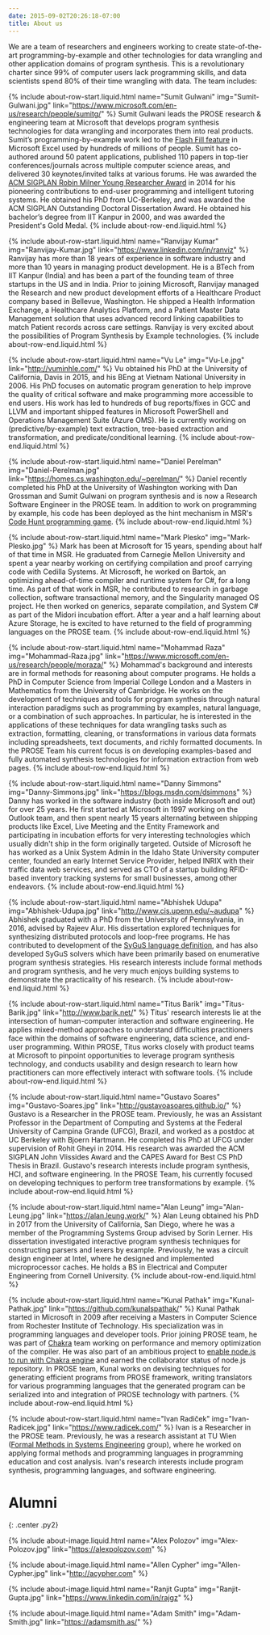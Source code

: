 ```yaml
---
date: 2015-09-02T20:26:18-07:00
title: About us
---
```


We are a team of researchers and engineers working to create state-of-the-art
programming-by-example and other technologies for data wrangling and other application domains of program synthesis.
This is a revolutionary charter since 99% of computer users lack programming skills, and data
scientists spend 80% of their time wrangling with data. The team includes:

<div class="pure-g" markdown="1">

{% include about-row-start.liquid.html name="Sumit Gulwani" img="Sumit-Gulwani.jpg"
           link="https://www.microsoft.com/en-us/research/people/sumitg/" %}
Sumit Gulwani leads the PROSE research & engineering team at Microsoft that develops program synthesis technologies for data wrangling and incorporates them into real products. Sumit’s programming-by-example work led to the [Flash Fill feature](https://www.microsoft.com/en-us/research/project/flash-fill-excel-feature-office-2013/) in Microsoft Excel used by hundreds of millions of people. Sumit has co-authored around 50 patent applications, published 110 papers in top-tier conferences/journals across multiple computer science areas, and delivered 30 keynotes/invited talks at various forums. He was awarded the [ACM SIGPLAN Robin Milner Young Researcher Award](http://www.sigplan.org/Awards/Milner/) in 2014 for his pioneering contributions to end-user programming and intelligent tutoring systems. He obtained his PhD from UC-Berkeley, and was awarded the ACM SIGPLAN Outstanding Doctoral Dissertation Award. He obtained his bachelor’s degree from IIT Kanpur in 2000, and was awarded the President's Gold Medal.
{% include about-row-end.liquid.html %}

{% include about-row-start.liquid.html name="Ranvijay Kumar" img="Ranvijay-Kumar.jpg" link="https://www.linkedin.com/in/ranviz" %}
Ranvijay has more than 18 years of experience in software industry and more than 10 years in managing product development. He is a BTech from IIT Kanpur (India) and has been a part of the founding team of three startups in the US and in India. Prior to joining Microsoft, Ranvijay managed the Research and new product development efforts of a Healthcare Product company based in Bellevue, Washington. He shipped a Health Information Exchange, a Healthcare Analytics Platform, and a Patient Master Data Management solution that uses advanced record linking capabilities to match Patient records across care settings. Ranvijay is very excited about the possibilities of Program Synthesis by Example technologies.
{% include about-row-end.liquid.html %}

{% include about-row-start.liquid.html name="Vu Le" img="Vu-Le.jpg" link="http://vuminhle.com/" %}
Vu obtained his PhD at the University of California, Davis in 2015, and his BEng at
Vietnam National University in 2006. His PhD focuses on automatic program generation to
help improve the quality of critical software and make programming more accessible to end
users. His work has led to hundreds of bug reports/fixes in GCC and LLVM and important shipped features in Microsoft PowerShell and Operations Management Suite (Azure OMS).
He is currently working on (predictive/by-example) text extraction, tree-based extraction and transformation, and predicate/conditional learning.
{% include about-row-end.liquid.html %}

{% include about-row-start.liquid.html name="Daniel Perelman" img="Daniel-Perelman.jpg" link="https://homes.cs.washington.edu/~perelman/" %}
Daniel recently completed his
PhD at the University of Washington working with Dan Grossman and Sumit Gulwani on program
synthesis and is now a Research Software Engineer in the PROSE team. In addition to work on
programming by example, his code has been deployed as the hint mechanism in MSR's
[Code Hunt programming game](https://www.codehunt.com/).
{% include about-row-end.liquid.html %}

{% include about-row-start.liquid.html name="Mark Plesko" img="Mark-Plesko.jpg" %}
Mark has been at Microsoft for 15 years, spending about half of that time in MSR.  He graduated from Carnegie Mellon University and spent a year nearby working on certifying compilation and proof carrying code with Cedilla Systems.  At Microsoft, he worked on Bartok, an optimizing ahead-of-time compiler and runtime system for C#, for a long time.  As part of that work in MSR, he contributed to research in garbage collection, software transactional memory, and the Singularity managed OS project.  He then worked on generics, separate compilation, and System C# as part of the Midori incubation effort.  After a year and a half learning about Azure Storage, he is excited to have returned to the field of programming languages on the PROSE team.
{% include about-row-end.liquid.html %}

{% include about-row-start.liquid.html name="Mohammad Raza" img="Mohammad-Raza.jpg" link="https://www.microsoft.com/en-us/research/people/moraza/" %}
Mohammad's background and interests
are in formal methods for reasoning about computer programs. He holds a PhD in Computer Science from Imperial College London and a Masters in Mathematics from the University of Cambridge. He works on the development of
techniques and tools for program synthesis through natural
interaction paradigms such as programming by examples, natural language, or a combination
of such approaches. In particular, he is interested in the applications of these techniques
for data wrangling tasks such as extraction, formatting, cleaning, or transformations in
various data formats including spreadsheets, text documents, and richly formatted documents.
In the PROSE Team his current focus is on developing examples-based and fully automated
synthesis technologies for information extraction from web pages.
{% include about-row-end.liquid.html %}

{% include about-row-start.liquid.html name="Danny Simmons" img="Danny-Simmons.jpg" link="https://blogs.msdn.com/dsimmons" %}
Danny has worked in the software
industry (both inside Microsoft and out) for over 25 years.  He first started at Microsoft in
1997 working on the Outlook team, and then spent nearly 15 years alternating between shipping
products like Excel, Live Meeting and the Entity Framework and participating in incubation
efforts for very interesting technologies which usually didn't ship in the form originally
targeted.  Outside of Microsoft he has worked as a Unix System Admin in the Idaho State
University computer center, founded an early Internet Service Provider, helped INRIX with
their traffic data web services, and served as CTO of a startup building RFID-based inventory
tracking systems for small businesses, among other endeavors.
{% include about-row-end.liquid.html %}

{% include about-row-start.liquid.html name="Abhishek Udupa" img="Abhishek-Udupa.jpg" link="http://www.cis.upenn.edu/~audupa" %}
Abhishek graduated with a PhD from the University of Pennsylvania, in 2016, advised by Rajeev Alur. His dissertation
explored techniques for synthesizing distributed protocols and loop-free programs. He has contributed to development of the
[SyGuS language definition](http://www.sygus.org), and has also developed SyGuS solvers which have been primarily based on enumerative program synthesis strategies.
His research interests include formal methods and program synthesis, and he very much enjoys building systems to demonstrate the practicality of his research.
{% include about-row-end.liquid.html %}

{% include about-row-start.liquid.html 
	name="Titus Barik" img="Titus-Barik.jpg" 
	link="http://www.barik.net/" %}
Titus' research interests lie at the intersection of human-computer
interaction and software engineering. He applies mixed-method approaches to
understand difficulties practitioners face within the domains of software
engineering, data science, and end-user programming. Within PROSE, Titus works
closely with product teams at Microsoft to pinpoint opportunities to leverage
program synthesis technology, and conducts usability and design research to
learn how practitioners can more effectively interact with software tools.
{% include about-row-end.liquid.html %}

{% include about-row-start.liquid.html name="Gustavo Soares" img="Gustavo-Soares.jpg" link="http://gustavoasoares.github.io/" %}
Gustavo is a Researcher in the PROSE team.  Previously, he was an Assistant Professor in the Department of Computing 
and Systems at the Federal University of Campina Grande (UFCG), Brazil, and worked as a postdoc at UC Berkeley with Bjoern Hartmann. He
 completed his PhD at UFCG under supervision of Rohit Gheyi in 2014. His research was awarded the
  ACM SIGPLAN John Vlissides Award and the CAPES Award for Best CS PhD Thesis in Brazil. Gustavo's research interests include program synthesis,
   HCI, and software engineering. In the PROSE Team, his currently focused on developing techniques to perform tree transformations 
   by example. 
{% include about-row-end.liquid.html %}

{% include about-row-start.liquid.html name="Alan Leung" img="Alan-Leung.jpg" link="https://alan.leung.work/" %}
Alan Leung obtained his PhD in 2017 from the University of California, San
Diego, where he was a member of the Programming Systems Group advised by Sorin
Lerner. His dissertation investigated interactive program synthesis techniques
for constructing parsers and lexers by example. 
Previously, he was a circuit design engineer at Intel, where he designed and
implemented microprocessor caches. He holds a BS in Electrical and Computer
Engineering from Cornell University.
{% include about-row-end.liquid.html %}

{% include about-row-start.liquid.html name="Kunal Pathak" img="Kunal-Pathak.jpg" link="https://github.com/kunalspathak/" %}
Kunal Pathak started in Microsoft in 2009 after receiving a Masters in Computer Science from Rochester Institute of Technology. 
His specialization was in programming languages and developer tools. Prior joining PROSE team, he was part of 
[Chakra](https://github.com/Microsoft/ChakraCore) team working on performance and memory optimization of the compiler.
He was also part of an ambitious project to [enable node.js to run with Chakra engine](https://github.com/nodejs/node/pull/4765) and 
earned the collaborator status of node.js repository. In PROSE team, Kunal works on devising 
techniques for generating efficient programs from PROSE framework, writing translators for various programming languages that the 
generated program can be serialized into and integration of PROSE technology with partners.
{% include about-row-end.liquid.html %}

{% include about-row-start.liquid.html name="Ivan Radiček" img="Ivan-Radicek.jpg" link="https://www.radicek.com/" %}
Ivan is a Researcher in the PROSE team. Previously, he was a research assistant at TU Wien ([Formal Methods in Systems Engineering](http://forsyte.at/) group),
where he worked on applying formal methods and programming languages in programming education and cost analysis.
Ivan's research interests include program synthesis, programming languages, and software engineering.

</div>

# Alumni
{: .center .py2}

<div class="center py2" markdown="1">

{% include about-image.liquid.html name="Alex Polozov" img="Alex-Polozov.jpg" link="https://alexpolozov.com" %}

{% include about-image.liquid.html name="Allen Cypher" img="Allen-Cypher.jpg" link="http://acypher.com" %}

{% include about-image.liquid.html name="Ranjit Gupta" img="Ranjit-Gupta.jpg" link="https://www.linkedin.com/in/rajgz" %}

{% include about-image.liquid.html name="Adam Smith" img="Adam-Smith.jpg" link="https://adamsmith.as/" %}

</div>
